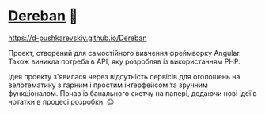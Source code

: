 # [Dereban](https://d-pushkarevskiy.github.io/Dereban) :eyes:

https://d-pushkarevskiy.github.io/Dereban

Проєкт, створений для самостійного вивчення фреймворку Angular. Також виникла потреба в API, яку розробляв із використанням PHP.

Ідея проєкту з'явилася через відсутність сервісів для оголошень на велотематику з гарним і простим інтерфейсом та зручним функціоналом. Почав із банального скетчу на папері, додаючи нові ідеї в нотатки в процесі розробки. 😊

